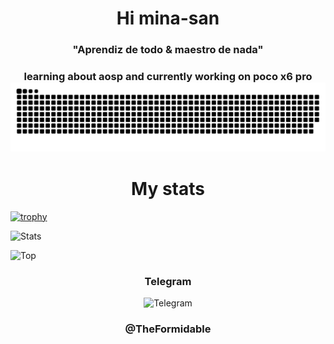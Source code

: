 <h1 align="center">Hi mina-san </h1>
<h3 align="center">"Aprendiz de todo & maestro de nada"
<h3 align="center"> learning about aosp and currently working on poco x6 pro
 <img src="https://raw.githubusercontent.com/magojohnji/magojohnji/output/github-contribution-grid-snake-dark.svg"/>

<h1 align="center">My stats </h1>

[![trophy](https://github-profile-trophy.vercel.app/?username=TheFormidable&theme=onedark)](https://github.com/TheFormidable/github-profile-trophy)

![Stats](https://github-readme-stats.vercel.app/api?username=TheFormidable&show_icons=true&theme=onedark&count_private=true)

![Top](https://github-readme-stats.vercel.app/api/top-langs/?username=TheFormidable&layout=compact&theme=onedark&count_private=true)



<h3 align="center">Telegram</h3>

<div align="center" href="https://t.me/fars_dev" target="_blank">
  <img src="https://upload.wikimedia.org/wikipedia/commons/thumb/8/83/Telegram_2019_Logo.svg/2048px-Telegram_2019_Logo.svg.png" width="80" height="80" alt="Telegram"/>
</div>
<h3 align="center">@TheFormidable</h3>
